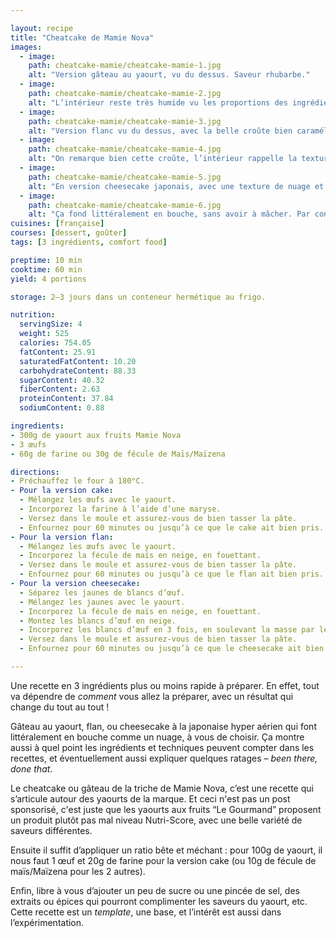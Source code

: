 ```yaml
---

layout: recipe
title: "Cheatcake de Mamie Nova"
images:
  - image:
    path: cheatcake-mamie/cheatcake-mamie-1.jpg
    alt: "Version gâteau au yaourt, vu du dessus. Saveur rhubarbe."
  - image:
    path: cheatcake-mamie/cheatcake-mamie-2.jpg
    alt: "L’intérieur reste très humide vu les proportions des ingrédients."
  - image:
    path: cheatcake-mamie/cheatcake-mamie-3.jpg
    alt: "Version flanc vu du dessus, avec la belle croûte bien caramélisée."
  - image:
    path: cheatcake-mamie/cheatcake-mamie-4.jpg
    alt: "On remarque bien cette croûte, l’intérieur rappelle la texture du flan, avec des morceaux de cerises griottes."
  - image:
    path: cheatcake-mamie/cheatcake-mamie-5.jpg
    alt: "En version cheesecake japonais, avec une texture de nuage et une saveur citron vert."
  - image:
    path: cheatcake-mamie/cheatcake-mamie-6.jpg
    alt: "Ça fond littéralement en bouche, sans avoir à mâcher. Par contre il faudra faire bien attention à la cuisson, le dessus ayant tendance à crâmer."
cuisines: [française]
courses: [dessert, goûter]
tags: [3 ingrédients, comfort food]

preptime: 10 min
cooktime: 60 min
yield: 4 portions

storage: 2–3 jours dans un conteneur hermétique au frigo.

nutrition:
  servingSize: 4
  weight: 525
  calories: 754.05
  fatContent: 25.91
  saturatedFatContent: 10.20
  carbohydrateContent: 88.33
  sugarContent: 40.32
  fiberContent: 2.63
  proteinContent: 37.84
  sodiumContent: 0.88

ingredients:
- 300g de yaourt aux fruits Mamie Nova
- 3 œufs
- 60g de farine ou 30g de fécule de Maïs/Maïzena

directions:
- Préchauffez le four à 180°C.
- Pour la version cake:
  - Mélangez les œufs avec le yaourt.
  - Incorporez la farine à l’aide d’une maryse.
  - Versez dans le moule et assurez-vous de bien tasser la pâte.
  - Enfournez pour 60 minutes ou jusqu’à ce que le cake ait bien pris.
- Pour la version flan:
  - Mélangez les œufs avec le yaourt.
  - Incorporez la fécule de maïs en neige, en fouettant.
  - Versez dans le moule et assurez-vous de bien tasser la pâte.
  - Enfournez pour 60 minutes ou jusqu’à ce que le flan ait bien pris.
- Pour la version cheesecake:
  - Séparez les jaunes de blancs d’œuf.
  - Mélangez les jaunes avec le yaourt.
  - Incorporez la fécule de maïs en neige, en fouettant.
  - Montez les blancs d’œuf en neige.
  - Incorporez les blancs d’œuf en 3 fois, en soulevant la masse par le dessous, et en essayant de conserver le maximum d’air dans la pâte.
  - Versez dans le moule et assurez-vous de bien tasser la pâte.
  - Enfournez pour 60 minutes ou jusqu’à ce que le cheesecake ait bien pris. Si le dessus carbonise, n’hésitez pas à placer du papier aluminium pendant la cuisson.

---
```


Une recette en 3 ingrédients plus ou moins rapide à préparer. En effet, tout va dépendre de *comment* vous allez la préparer, avec un résultat qui change du tout au tout&nbsp;!

Gâteau au yaourt, flan, ou cheesecake à la japonaise hyper aérien qui font littéralement en bouche comme un nuage, à vous de choisir. Ça montre aussi à quel point les ingrédients et techniques peuvent compter dans les recettes, et éventuellement aussi expliquer quelques ratages – <i lang="en">been there, done that</i>.

Le cheatcake ou gâteau de la triche de Mamie Nova, c’est une recette qui s’articule autour des yaourts de la marque. Et ceci n'est pas un post sponsorisé, c'est juste que les yaourts aux fruits “Le Gourmand” proposent un produit plutôt pas mal niveau Nutri-Score, avec une belle variété de saveurs différentes. 

Ensuite il suffit d’appliquer un ratio bête et méchant&nbsp;: pour 100g de yaourt, il nous faut 1 œuf et 20g de farine pour la version cake (ou 10g de fécule de maïs/Maïzena pour les 2 autres).

Enfin, libre à vous d’ajouter un peu de sucre ou une pincée de sel, des extraits ou épices qui pourront complimenter les saveurs du yaourt, etc. Cette recette est un <i lang="en">template</i>, une base, et l’intérêt est aussi dans l’expérimentation.
